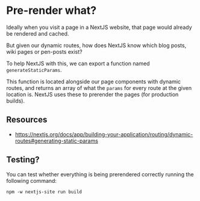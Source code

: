 # Pre-render what?

Ideally when you visit a page in a NextJS website, that page would already be rendered and cached.

But given our dynamic routes, how does NextJS know which blog posts, wiki pages or pen-posts exist?

To help NextJS with this, we can export a function named `generateStaticParams`.

This function is located alongside our page components with dynamic routes, and returns an array of what the `params` for every route at the given location is. NextJS uses these to prerender the pages (for production builds).

## Resources

- https://nextjs.org/docs/app/building-your-application/routing/dynamic-routes#generating-static-params

## Testing?

You can test whether everything is being prerendered correctly running the following command:

```
npm -w nextjs-site run build
```
